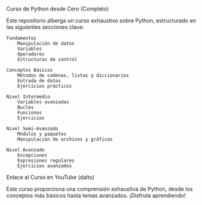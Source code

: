 Curso de Python desde Cero (Completo)

Este repositorio alberga un curso exhaustivo sobre Python, estructurado en las siguientes secciones clave:

    Fundamentos
        Manipulación de datos
        Variables
        Operadores
        Estructuras de control

    Conceptos Básicos
        Métodos de cadenas, listas y diccionarios
        Entrada de datos
        Ejercicios prácticos

    Nivel Intermedio
        Variables avanzadas
        Bucles
        Funciones
        Ejercicios

    Nivel Semi-Avanzado
        Módulos y paquetes
        Manipulación de archivos y gráficos

    Nivel Avanzado
        Excepciones
        Expresiones regulares
        Ejercicios avanzados

Enlace al Curso en YouTube (dalto)

Este curso proporciona una comprensión exhaustiva de Python, desde los conceptos más básicos hasta temas avanzados. ¡Disfruta aprendiendo!
